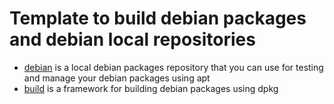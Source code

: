 # Template to build debian packages and debian local repositories

- [debian](https://github.com/diracktemplates/debianize_utils/tree/main/debian#debian-packages-repository)
is a local debian packages repository that you can use for testing and manage your debian packages using apt
- [build](https://github.com/diracktemplates/debianize_utils/tree/main/build#scripts-to-build-your-debian-package)
is a framework for building debian packages using dpkg
